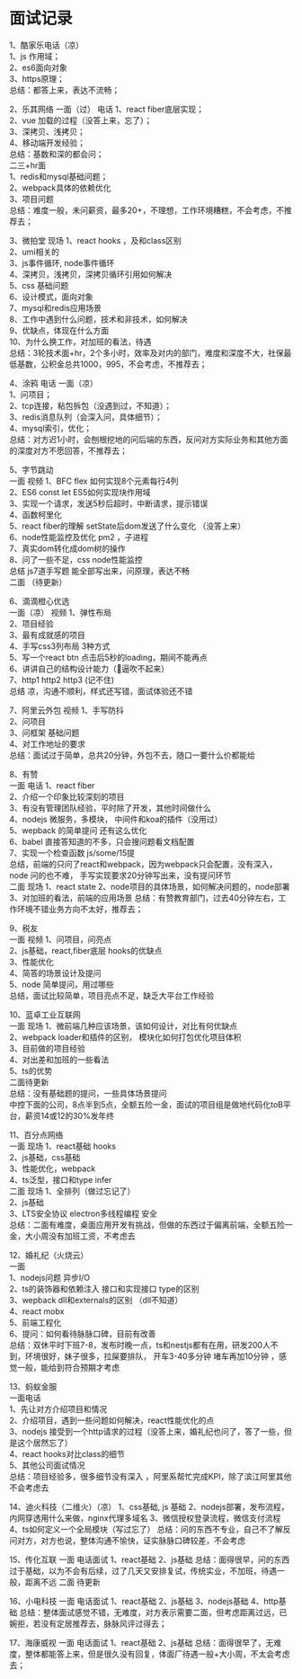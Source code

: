 # 面试记录
1、酷家乐电话（凉）  
    1、js 作用域；  
    2、es6面向对象  
    3、https原理；  
    总结：都答上来，表达不流畅； 
 
2、乐其网络
    一面（过）  电话
      1、react fiber底层实现；  
      2、vue 加载的过程（没答上来，忘了）；  
      3、深拷贝、浅拷贝；  
      4、移动端开发经验；  
      总结：基数和深的都会问；  
    二三+hr面  
      1、redis和mysql基础问题；  
      2、webpack具体的依赖优化  
      3、项目问题  
    总结：难度一般，未问薪资，最多20+，不理想，工作环境糟糕，不会考虑，不推荐去；

3、微拍堂  现场
    1、react hooks ，及和class区别  
    2、umi相关的  
    3、js事件循环, node事件循环  
    4、深拷贝，浅拷贝，深拷贝循环引用如何解决  
    5、css 基础问题  
    6、设计模式，面向对象  
    7、mysql和redis应用场景  
    8、工作中遇到什么问题，技术和非技术，如何解决  
    9、优缺点，体现在什么方面  
    10、为什么换工作，对加班的看法，待遇  
    总结：3轮技术面+hr，2个多小时，效率及对内的部门，难度和深度不大，社保最低基数，公积金总共1000，995，不会考虑，不推荐去；  
  
4、涂鸦  电话
    一面（凉）  
      1、问项目；  
      2、tcp连接，粘包拆包（没遇到过，不知道）；  
      3、redis消息队列（会深入问，具体细节）；  
      4、mysql索引，优化；  
      总结：对方迟1小时，会刨根挖地的问后端的东西，反问对方实际业务和其他方面的深度对方不愿回答，不推荐去；  

5、字节跳动  
    一面  视频
      1、BFC flex 如何实现8个元素每行4列  
      2、ES6 const let  ES5如何实现块作用域  
      3、实现一个请求，发送5秒后超时，中断请求，提示错误  
      4、函数柯里化  
      5、react fiber的理解 setState后dom发送了什么变化 （没答上来）  
      6、node性能监控及优化 pm2 ，子进程  
      7、真实dom转化成dom树的操作  
      8、问了一些不足，css node性能监控  
      总结 js7道手写题 能全部写出来，问原理，表达不畅  
    二面  （待更新）  

6、滴滴橙心优选  
    一面（凉） 视频
      1、弹性布局  
      2、项目经验  
      3、最有成就感的项目  
      4、手写css3列布局 3种方式  
      5、写一个react btn  点击后5秒的loading，期间不能再点  
      6、讲讲自己的结构设计能力（🐂逼吹不起来）  
      7、http1 http2 http3  (记不住)  
    总结 凉，沟通不顺利，样式还写错，面试体验还不错  

7、阿里云外包  视频
    1、手写防抖  
    2、问项目  
    3、问框架 基础问题  
    4、对工作地址的要求  
    总结：面试过于简单，总共20分钟，外包不去，随口一要什么价都能给  

8、有赞  
    一面  电话
      1、react fiber  
      2、介绍一个印象比较深刻的项目  
      3、有没有管理团队经验，平时除了开发，其他时间做什么  
      4、nodejs 微服务，多模块， 中间件和koa的插件（没用过）  
      5、wepback 的简单提问  还有这么优化  
      6、babel 直接答知道的不多，只会搜问题看文档配置  
      7、实现一个检查函数 js/some/15提  
      总结，前端的只问了react和webpack，因为webpack只会配置，没有深入，node 问的也不难，
      手写实现要求20分钟写出来，没有提问环节  
    二面  现场
      1、react state
      2、node项目的具体场景，如何解决问题的，node部署
      3、对加班的看法，前端的应用场景
      总结：有赞教育部门，过去40分钟左右，工作环境不错业务方向不太好，推荐去；

9、税友  
    一面  视频
      1、问项目，问亮点  
      2、js基础，react,fiber底层 hooks的优缺点  
      3、性能优化  
      4、简答的场景设计及提问  
      5、node 简单提问，用过哪些  
      总结，面试比较简单，项目亮点不足，缺乏大平台工作经验  
  
10、蓝卓工业互联网  
    一面  现场
      1、微前端几种应该场景，该如何设计，对比有何优缺点  
      2、webpack loader和插件的区别， 模块化如何打包优化项目体积  
      3、目前做的项目经验  
      4、对出差和加班的一些看法  
      5、ts的优势  
    二面待更新  
    总结：没有基础题的提问，一些具体场景提问  
    中控下面的公司，8点半到5点，全额五险一金，面试的项目组是做地代码化toB平台，薪资14或12的30%发年终  

11、百分点网络  
    一面  现场
      1、react基础 hooks  
      2、js基础，css基础  
      3、性能优化，webpack  
      4、ts泛型，接口和type infer  
    二面  现场
      1、全排列（做过忘记了）  
      2、js基础  
      3、LTS安全协议 electron多线程编程 安全  
    总结：二面有难度，桌面应用开发有挑战，但做的东西过于偏离前端，全额五险一金，大小周没有加班工资，不考虑去

12、婚礼纪（火烧云）  
    一面  
      1、nodejs问题 异步I/O  
      2、ts的装饰器和依赖注入  接口和实现接口 type的区别  
      3、wepback dll和externals的区别  （dll不知道）  
      4、react mobx  
      5、前端工程化  
      6、提问：如何看待脉脉口碑，目前有改善  
    总结：双休平时下班7-8，发布时晚一点，ts和nestjs都有在用，研发200人不到，环境很好，妹子很多，拉屎要排队，
      开车3-40多分钟 堵车再加10分钟 ，感觉一般，能给到符合预期才考虑  

13、蚂蚁金服  
    一面电话  
      1、先让对方介绍项目和情况  
      2、介绍项目，遇到一些问题如何解决，react性能优化的点  
      3、nodejs 接受到一个http请求的过程（没答上来，婚礼纪也问了，答了一些，但是这个居然忘了）  
      4、react hooks对比class的细节  
      5、其他公司面试情况  
    总结：项目经验多，很多细节没有深入 ，阿里系帮忙完成KPI，除了滨江阿里其他不会考虑去

14、迪火科技（二维火）（凉）
    1、css基础, js 基础
    2、nodejs部署，发布流程，内网穿透用什么来做，nginx代理多域名
    3、微信授权登录流程，微信支付流程
    4、ts如何定义一个全局模块（写过忘了）
    总结：问的东西不专业，自己不了解反问对方，对方也说，整体沟通不愉快，证实脉脉口碑较差，不会考虑

15、传化互联
    一面 电话面试
      1、react基础
      2、js基础
      总结：面得很早，问的东西过于基础，以为不会有后续，过了几天又安排复试，传统实业，不加班，待遇一般，距离不远
    二面 待更新

16、小电科技
    一面 电话面试
      1、react基础
      2、js基础
      3、nodejs基础
      4、http基础
      总结：整体面试感觉不错，无难度，对方表示需要二面，但考虑距离过远，已婉拒，若没有定居推荐去，脉脉风评过得去；

17、海康威视
    一面 电话面试
      1、react基础
      2、js基础
      总结：面得很早了，无难度，整体都能答上来，但是很久没有回复，体面厂待遇一般+大小周，不太会考虑去；